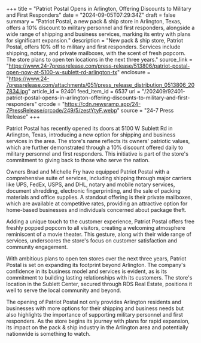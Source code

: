 +++
title = "Patriot Postal Opens in Arlington, Offering Discounts to Military and First Responders"
date = "2024-09-05T07:29:34Z"
draft = false
summary = "Patriot Postal, a new pack & ship store in Arlington, Texas, offers a 10% discount to military personnel and first responders, alongside a wide range of shipping and business services, marking its entry with plans for significant expansion."
description = "New pack & ship store, Patriot Postal, offers 10% off to military and first responders. Services include shipping, notary, and private mailboxes, with the scent of fresh popcorn. The store plans to open ten locations in the next three years."
source_link = "https://www.24-7pressrelease.com/press-release/513806/patriot-postal-open-now-at-5100-w-sublett-rd-arlington-tx"
enclosure = "https://www.24-7pressrelease.com/attachments/051/press_release_distribution_0513806_207834.jpg"
article_id = 92401
feed_item_id = 6537
url = "/202409/92401-patriot-postal-opens-in-arlington-offering-discounts-to-military-and-first-responders"
qrcode = "https://cdn.newsramp.app/24-7PressRelease/qrcode/249/5/zestYtyF.webp"
source = "24-7 Press Release"
+++

<p>Patriot Postal has recently opened its doors at 5100 W Sublett Rd in Arlington, Texas, introducing a new option for shipping and business services in the area. The store's name reflects its owners' patriotic values, which are further demonstrated through a 10% discount offered daily to military personnel and first responders. This initiative is part of the store's commitment to giving back to those who serve the nation.</p><p>Owners Brad and Michelle Fry have equipped Patriot Postal with a comprehensive suite of services, including shipping through major carriers like UPS, FedEx, USPS, and DHL, notary and mobile notary services, document shredding, electronic fingerprinting, and the sale of packing materials and office supplies. A standout offering is their private mailboxes, which are available at competitive rates, providing an attractive option for home-based businesses and individuals concerned about package theft.</p><p>Adding a unique touch to the customer experience, Patriot Postal offers free freshly popped popcorn to all visitors, creating a welcoming atmosphere reminiscent of a movie theater. This gesture, along with their wide range of services, underscores the store's focus on customer satisfaction and community engagement.</p><p>With ambitious plans to open ten stores over the next three years, Patriot Postal is set on expanding its footprint beyond Arlington. The company's confidence in its business model and services is evident, as is its commitment to building lasting relationships with its customers. The store's location in the Sublett Center, secured through RDS Real Estate, positions it well to serve the local community and beyond.</p><p>The opening of Patriot Postal not only provides Arlington residents and businesses with more options for their shipping and business needs but also highlights the importance of supporting military personnel and first responders. As the store begins its journey with plans for rapid expansion, its impact on the pack & ship industry in the Arlington area and potentially nationwide is something to watch.</p>